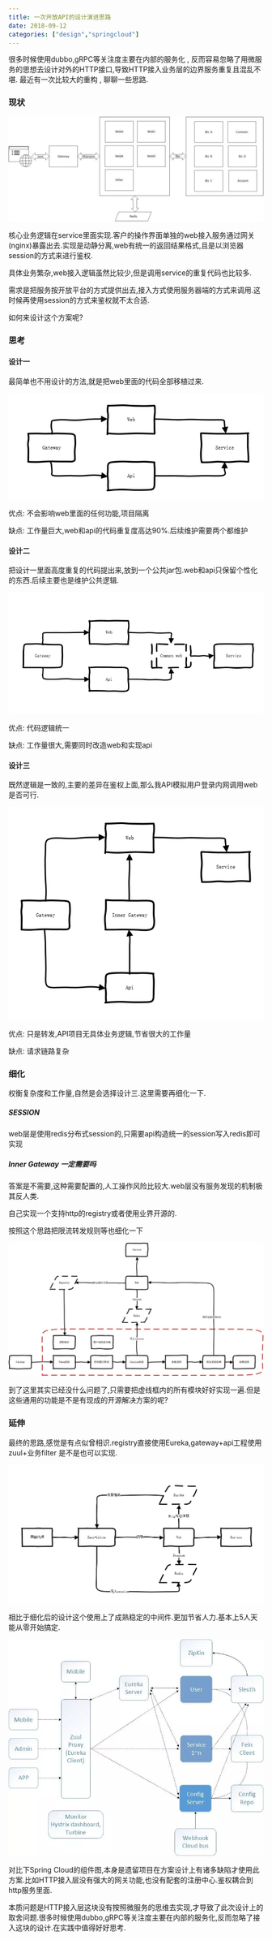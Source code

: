 ```yaml
---
title: 一次开放API的设计演进思路
date: 2018-09-12
categories: ["design","springcloud"]
---
```


很多时候使用dubbo,gRPC等关注度主要在内部的服务化 , 反而容易忽略了用微服务的思想去设计对外的HTTP接口,导致HTTP接入业务层的边界服务重复且混乱不堪. 最近有一次比较大的重构 , 聊聊一些思路.

<!--more-->

### 现状

![image](current_situation.jpg)

核心业务逻辑在service里面实现.客户的操作界面单独的web接入服务通过网关(nginx)暴露出去.实现是动静分离,web有统一的返回结果格式,且是以浏览器session的方式来进行鉴权.

具体业务繁杂,web接入逻辑虽然比较少,但是调用service的重复代码也比较多.

需求是把服务按开放平台的方式提供出去,接入方式使用服务器端的方式来调用.这时候再使用session的方式来鉴权就不太合适.

如何来设计这个方案呢?

###  思考

#### 设计一

最简单也不用设计的方法,就是把web里面的代码全部移植过来.

![image](thinking_01.png)

优点: 不会影响web里面的任何功能,项目隔离

缺点: 工作量巨大,web和api的代码重复度高达90%.后续维护需要两个都维护


#### 设计二

把设计一里面高度重复的代码提出来,放到一个公共jar包.web和api只保留个性化的东西.后续主要也是维护公共逻辑.

![image](thinking_02.png)

优点: 代码逻辑统一

缺点: 工作量很大,需要同时改造web和实现api


#### 设计三

既然逻辑是一致的,主要的差异在鉴权上面,那么我API模拟用户登录内网调用web是否可行.

![image](thinking_03.png)


优点: 只是转发,API项目无具体业务逻辑,节省很大的工作量

缺点: 请求链路复杂

### 细化

权衡复杂度和工作量,自然是会选择设计三.这里需要再细化一下.

##### SESSION

web层是使用redis分布式session的,只需要api构造统一的session写入redis即可实现

##### Inner Gateway 一定需要吗

答案是不需要,这种需要配置的,人工操作风险比较大.web层没有服务发现的机制极其反人类.

自己实现一个支持http的registry或者使用业界开源的.


按照这个思路把限流转发规则等也细化一下

![image](refine.jpg)

到了这里其实已经没什么问题了,只需要把虚线框内的所有模块好好实现一遍.但是这些通用的功能是不是有现成的开源解决方案的呢?
### 延伸

最终的思路,感觉是有点似曾相识.registry直接使用Eureka,gateway+api工程使用zuul+业务filter 是不是也可以实现.

![image](final.png)

相比于细化后的设计这个使用上了成熟稳定的中间件.更加节省人力.基本上5人天能从零开始搞定.


![image](springcloud.jpg)

对比下Spring Cloud的组件图,本身是遗留项目在方案设计上有诸多缺陷才使用此方案.比如HTTP接入层没有强大的网关功能,也没有配套的注册中心.鉴权耦合到http服务里面.

本质问题是HTTP接入层这块没有按照微服务的思维去实现,才导致了此次设计上的取舍问题.很多时候使用dubbo,gRPC等关注度主要在内部的服务化,反而忽略了接入这块的设计.在实践中值得好好思考.